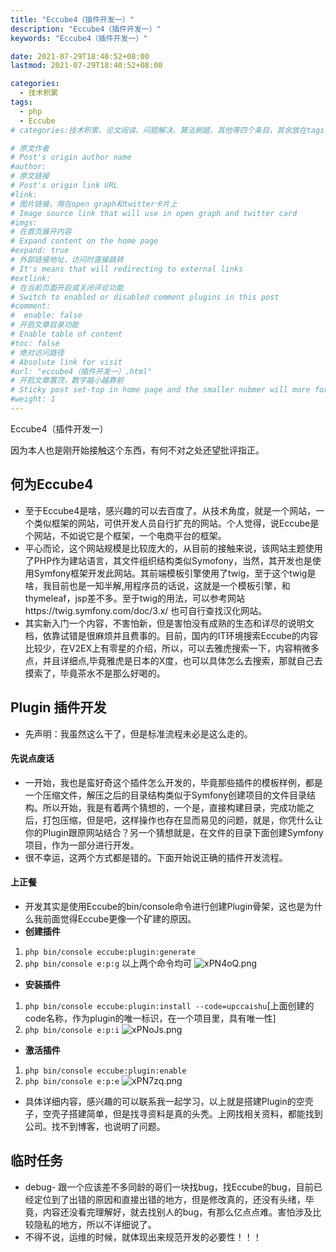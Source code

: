 ```yaml
---
title: "Eccube4（插件开发一）"
description: "Eccube4（插件开发一）"
keywords: "Eccube4（插件开发一）"

date: 2021-07-29T18:40:52+08:00
lastmod: 2021-07-29T18:40:52+08:00

categories:
  - 技术积累
tags:
  - php
  - Eccube
# categories:技术积累、论文阅读、问题解决、算法刷题、其他等四个条目，其余放在tags里面。

# 原文作者
# Post's origin author name
#author:
# 原文链接
# Post's origin link URL
#link:
# 图片链接，用在open graph和twitter卡片上
# Image source link that will use in open graph and twitter card
#imgs:
# 在首页展开内容
# Expand content on the home page
#expand: true
# 外部链接地址，访问时直接跳转
# It's means that will redirecting to external links
#extlink:
# 在当前页面开启或关闭评论功能
# Switch to enabled or disabled comment plugins in this post
#comment:
#  enable: false
# 开启文章目录功能
# Enable table of content
#toc: false
# 绝对访问路径
# Absolute link for visit
#url: "eccube4（插件开发一）.html"
# 开启文章置顶，数字越小越靠前
# Sticky post set-top in home page and the smaller nubmer will more forward.
#weight: 1
---
```


Eccube4（插件开发一）


因为本人也是刚开始接触这个东西，有何不对之处还望批评指正。
<!--more-->

## 何为Eccube4 
- 至于Eccube4是啥，感兴趣的可以去百度了。从技术角度，就是一个网站，一个类似框架的网站，可供开发人员自行扩充的网站。个人觉得，说Eccube是个网站，不如说它是个框架，一个电商平台的框架。 
- 平心而论，这个网站规模是比较庞大的，从目前的接触来说，该网站主题使用了PHP作为建站语言，其文件组织结构类似Symofony，当然，其开发也是使用Symfony框架开发此网站。其前端模板引擎使用了twig，至于这个twig是啥，我目前也是一知半解,用程序员的话说，这就是一个模板引擎，和thymeleaf，jsp差不多。至于twig的用法，可以参考网站https://twig.symfony.com/doc/3.x/ 
也可自行查找汉化网站。
- 其实新入门一个内容，不害怕新，但是害怕没有成熟的生态和详尽的说明文档，依靠试错是很麻烦并且费事的。目前，国内的IT环境搜索Eccube的内容比较少，在V2EX上有零星的介绍，所以，可以去雅虎搜索一下，内容稍微多点，并且详细点,毕竟雅虎是日本的X度，也可以具体怎么去搜索，那就自己去摸索了，毕竟茶水不是那么好喝的。 
## Plugin 插件开发 
- 先声明：我虽然这么干了，但是标准流程未必是这么走的。
#### 先说点废话 
- 一开始，我也是蛮好奇这个插件怎么开发的，毕竟那些插件的模板样例，都是一个压缩文件，解压之后的目录结构类似于Symfony创建项目的文件目录结构。所以开始，我是有着两个猜想的，一个是，直接构建目录，完成功能之后，打包压缩，但是吧，这样操作也存在显而易见的问题，就是，你凭什么让你的Plugin跟原网站结合？另一个猜想就是，在文件的目录下面创建Symfony项目，作为一部分进行开发。 
- 很不幸运，这两个方式都是错的。下面开始说正确的插件开发流程。 
 #### 上正餐
 - 开发其实是使用Eccube的bin/console命令进行创建Plugin骨架，这也是为什么我前面觉得Eccube更像一个矿建的原因。 
 - **创建插件** 
1. `php bin/console eccube:plugin:generate`
2. `php bin/console e:p:g` 
以上两个命令均可 
![xPN4oQ.png](https://s1.ax1x.com/2022/09/20/xPN4oQ.png)
- **安装插件**
1. `php bin/console eccube:plugin:install --code=upccaishu`[上面创建的code名称，作为plugin的唯一标识，在一个项目里，具有唯一性]
2. `php bin/console e:p:i`
![xPNoJs.png](https://s1.ax1x.com/2022/09/20/xPNoJs.png)
- **激活插件**
1. `php bin/console eccube:plugin:enable`
2. `php bin/console e:p:e`
![xPN7zq.png](https://s1.ax1x.com/2022/09/20/xPN7zq.png)
- 具体详细内容，感兴趣的可以联系我一起学习，以上就是搭建Plugin的空壳子，空壳子搭建简单，但是找寻资料是真的头秃。上网找相关资料，都能找到公司。找不到博客，也说明了问题。
## 临时任务
- debug- 跟一个应该差不多同龄的哥们一块找bug，找Eccube的bug，目前已经定位到了出错的原因和直接出错的地方，但是修改真的，还没有头绪，毕竟，内容还没看完理解好，就去找别人的bug，有那么亿点点难。害怕涉及比较隐私的地方，所以不详细说了。
- 不得不说，运维的时候，就体现出来规范开发的必要性！！！
